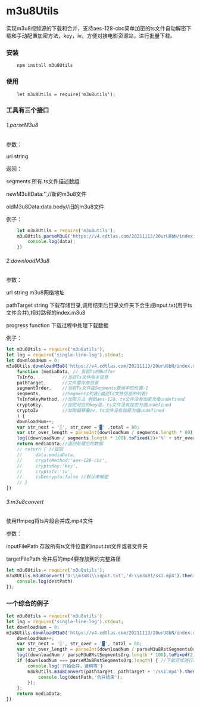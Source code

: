 # m3u8Utils

实现m3u8视频源的下载和合并，支持aes-128-cbc简单加密的ts文件自动解密下载和手动配置加密方法，key，iv。方便对接电影资源站，进行批量下载。

### 安装

```
    npm install m3u8Utils
```

### 使用
```
    let m3u8Utils = require('m3u8utils');
```

### 工具有三个接口

###### 1.parseM3u8

参数：

url string

返回：

segments 所有.ts文件描述数组

newM3u8Data:'',//新的m3u8文件

oldM3u8Data:data.body//旧的m3u8文件
         
例子：

```javascript
    let m3u8Utils = require('m3u8utils');
    m3u8Utils.parseM3u8('https://v4.cdtlas.com/20211113/20urU8bN/index.m3u8').then((data)=>{
        console.log(data);
    })
```
###### 2.downloadM3u8

参数：

url   string m3u8网络地址
     
pathTarget string 下载存储目录,调用结束后目录文件夹下会生成input.txt(用于ts文件合并),相对路径的index.m3u8

progress   function 下载过程中处理下载数据

例子：

```javascript
let m3u8Utils = require('m3u8utils');
let log = require('single-line-log').stdout;
let downloadNum = 0;
m3u8Utils.downloadM3u8('https://v4.cdtlas.com/20211113/20urU8bN/index.m3u8', 'D:\\m3u81', 
    function (mediaData, // 当前Ts的Buffer
    TsInfo,          //当前Ts文件相关信息
    pathTarget,      //文件要存放目录
    segmentOrder,    //当前Ts文件在Segments数组中的位置-1
    segments,        //Segments列表(描述Ts文件信息的列表)
    TsInfoKeyMethod, //加密方法 例如aes-128，ts文件没有加密为值undefined
    cryptoKey,       //加密对应的key值，ts文件没有加密为值undefined
    cryptoIv         //加密偏移量iv，ts文件没有加密为值undefined
    ) {
    downloadNum++;    
    var str_next = '░', str_over ='█' ,total = 80;
    var str_over_length = parseInt(downloadNum / segments.length * 80);
    log((downloadNum / segments.length * 100).toFixed(2)+'%' + str_over.repeat(str_over_length) + str_next.repeat(80 - str_over_length) + downloadNum + '/' + segments.length);
    return mediaData;//返回处理后的数据
    // return { //返回
    //     data:mediaData,
    //     cryptoMethod:'aes-128-cbc',
    //     cryptoKey:'key',
    //     cryptoIv:'iv',
    //     isDecrypto:false //默认未解密
    // }
})
```
###### 3.m3u8convert

使用ffmpeg将ts片段合并成.mp4文件

参数：

inputFilePath 存放所有ts文件位置的input.txt文件或者文件夹

targetFilePath 合并后的mp4要存放到的完整路径

```javascript
let m3u8Utils = require('m3u8utils');
m3u8Utils.m3u8Convert('D:\\m3u81\\input.txt','d:\\m3u81/ss1.mp4').then(destPath=>{
    console.log(destPath)
});
```

### 一个综合的例子

```javascript
let m3u8Utils = require('m3u8utils')
let log = require('single-line-log').stdout;
let downloadNum = 0;
m3u8Utils.downloadM3u8('https://v4.cdtlas.com/20211113/20urU8bN/index.m3u8', 'D:\\m3u82', function (mediaData, TsInfo, pathTarget, segmentsOrder, parseM3u8RstSegmentsOrg, TsInfoKeyMethod, cryptoKey, cryptoIv) {
    downloadNum++;
    var str_next = '░', str_over = '█', total = 80;
    var str_over_length = parseInt(downloadNum / parseM3u8RstSegmentsOrg.length * 80);
    log((downloadNum / parseM3u8RstSegmentsOrg.length * 100).toFixed(2) + '% ' + str_over.repeat(str_over_length) + str_next.repeat(total - str_over_length) + ' ' + downloadNum + '/' + parseM3u8RstSegmentsOrg.length);
    if (downloadNum === parseM3u8RstSegmentsOrg.length) { //下载完成进行ts文件合并
        console.log('开始合并，请稍等')
        m3u8Utils.m3u8Convert(pathTarget, pathTarget + '/ss1.mp4').then(destPath => {
            console.log(destPath,'合并结束');
        });
    };
    return mediaData;
})

```


